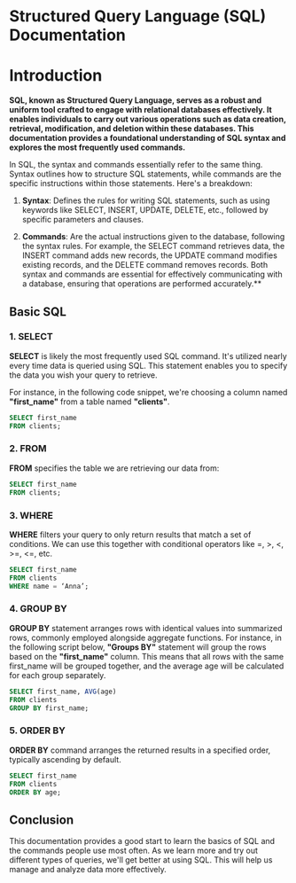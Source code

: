 # Structured Query Language (SQL) Documentation

# Introduction

**SQL, known as Structured Query Language, serves as a robust and uniform tool crafted to engage with relational databases effectively. It enables individuals to carry out various operations such as data creation, retrieval, modification, and deletion within these databases. This documentation provides a foundational understanding of SQL syntax and explores the most frequently used commands.**


In SQL, the syntax and commands essentially refer to the same thing. Syntax outlines how to structure SQL statements, while commands are the specific instructions within those statements. 
Here's a breakdown:

1. **Syntax**: Defines the rules for writing SQL statements, such as using keywords like SELECT, INSERT, UPDATE, DELETE, etc., followed by specific parameters and clauses.

2. **Commands**: Are the actual instructions given to the database, following the syntax rules. For example, the SELECT command retrieves data, the INSERT command adds new records, the UPDATE command modifies existing records, and the DELETE command removes records.
Both syntax and commands are essential for effectively communicating with a database, ensuring that operations are performed accurately.**

## Basic SQL

### 1. SELECT

**SELECT** is likely the most frequently used SQL command. It's utilized nearly every time data is queried using SQL. This statement enables you to specify the data you wish your query to retrieve.

For instance, in the following code snippet, we're choosing a column named **"first_name"** from a table named **"clients"**.


```sql
SELECT first_name
FROM clients;
```
### 2. FROM

**FROM** specifies the table we are retrieving our data from:

```sql
SELECT first_name
FROM clients;
```

### 3. WHERE

**WHERE** filters your query to only return results that match a set of conditions. We can use this together with conditional operators like =, >, <, >=, <=, etc.


```sql
SELECT first_name
FROM clients
WHERE name = ‘Anna’;
```
### 4. GROUP BY

**GROUP BY** statement arranges rows with identical values into summarized rows, commonly employed alongside aggregate functions. 
For instance, in the following script below, **"Groups BY"** statement will group the rows based on the **"first_name"** column. This means that all rows with the same first_name will be grouped together, and the average age will be calculated for each group separately.

```sql
SELECT first_name, AVG(age)
FROM clients
GROUP BY first_name;
```
### 5. ORDER BY

**ORDER BY** command arranges the returned results in a specified order, typically ascending by default.

```sql
SELECT first_name
FROM clients
ORDER BY age;
```
## Conclusion
This documentation provides a good start to learn the basics of SQL and the commands people use most often. As we learn more and try out different types of queries, we'll get better at using SQL. This will help us manage and analyze data more effectively.